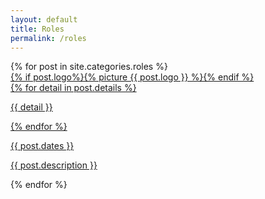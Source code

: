 ```yaml
---
layout: default
title: Roles
permalink: /roles
---
```


<article class="roles main-content">
  {% for post in site.categories.roles %}
  <a href="{{ post.url }}" class="role row">
    <div class="col-md-3 col-sm-6 col-xs-12">
      <div class="role__logo">
        {% if post.logo%}{% picture {{ post.logo }} %}{% endif %}
      </div>
    </div>
    <div class="role__info col-md-3 col-sm-6 col-xs-12">
    {% for detail in post.details %}
      <p>{{ detail }}</p>
    {% endfor %}
      <p>{{ post.dates }}</p>
    </div>
    <div class="role__summary col-md-6">
      <p>{{ post.description }} <span class="link--arrow"></span></p>
    </div>
  </a>
  {% endfor %}
</article>